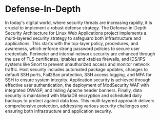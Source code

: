 # Defense-In-Depth
In today's digital world, where security threats are increasing rapidly, it is crucial to implement a robust defense strategy. The Defense-in-Depth Security Architecture for Linux Web Applications project implements a multi-layered security strategy to safeguard both infrastructure and applications. This starts with the top-layer policy, procedures, and awareness, which enforce strong password policies to secure user credentials. Perimeter and internal network security are enhanced through the use of TLS certificates, iptables and xtables firewalls, and IDS/IPS systems like Snort to prevent unauthorized access and monitor network traffic. Host security includes automated package updates, changes to default SSH ports, Fail2Ban protection, SSH access logging, and MFA for SSH to ensure system integrity. Application security is achieved through effective user authentication, the deployment of ModSecurity WAF with integrated OWASP, and hiding Apache header banners. Finally, data security is maintained with MariaDB encryption and scheduled daily backups to protect against data loss.  This multi-layered approach delivers comprehensive protection, addressing various security challenges and ensuring both infrastructure and application security.  
